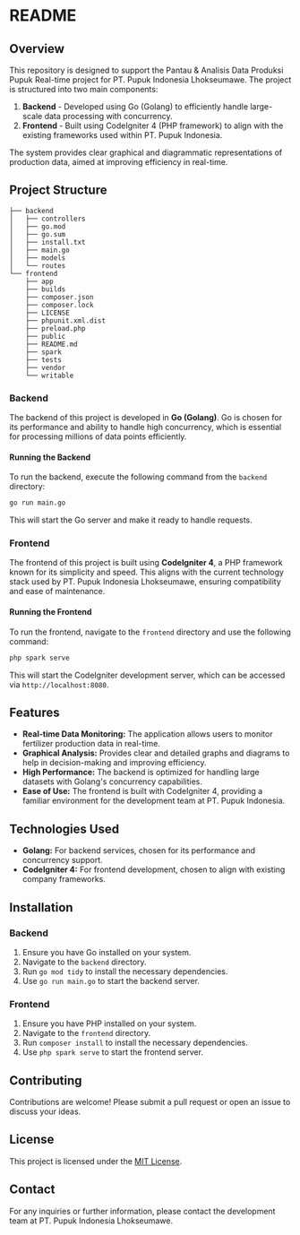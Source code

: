 # README

## Overview

This repository is designed to support the Pantau & Analisis Data Produksi Pupuk Real-time project for PT. Pupuk Indonesia Lhokseumawe. The project is structured into two main components:

1. **Backend** - Developed using Go (Golang) to efficiently handle large-scale data processing with concurrency.
2. **Frontend** - Built using CodeIgniter 4 (PHP framework) to align with the existing frameworks used within PT. Pupuk Indonesia.

The system provides clear graphical and diagrammatic representations of production data, aimed at improving efficiency in real-time.

## Project Structure

```
├── backend
│   ├── controllers
│   ├── go.mod
│   ├── go.sum
│   ├── install.txt
│   ├── main.go
│   ├── models
│   └── routes
└── frontend
    ├── app
    ├── builds
    ├── composer.json
    ├── composer.lock
    ├── LICENSE
    ├── phpunit.xml.dist
    ├── preload.php
    ├── public
    ├── README.md
    ├── spark
    ├── tests
    ├── vendor
    └── writable
```

### Backend

The backend of this project is developed in **Go (Golang)**. Go is chosen for its performance and ability to handle high concurrency, which is essential for processing millions of data points efficiently.

#### Running the Backend

To run the backend, execute the following command from the `backend` directory:

```bash
go run main.go
```

This will start the Go server and make it ready to handle requests.

### Frontend

The frontend of this project is built using **CodeIgniter 4**, a PHP framework known for its simplicity and speed. This aligns with the current technology stack used by PT. Pupuk Indonesia Lhokseumawe, ensuring compatibility and ease of maintenance.

#### Running the Frontend

To run the frontend, navigate to the `frontend` directory and use the following command:

```bash
php spark serve
```

This will start the CodeIgniter development server, which can be accessed via `http://localhost:8080`.

## Features

- **Real-time Data Monitoring:** The application allows users to monitor fertilizer production data in real-time.
- **Graphical Analysis:** Provides clear and detailed graphs and diagrams to help in decision-making and improving efficiency.
- **High Performance:** The backend is optimized for handling large datasets with Golang's concurrency capabilities.
- **Ease of Use:** The frontend is built with CodeIgniter 4, providing a familiar environment for the development team at PT. Pupuk Indonesia.

## Technologies Used

- **Golang:** For backend services, chosen for its performance and concurrency support.
- **CodeIgniter 4:** For frontend development, chosen to align with existing company frameworks.

## Installation

### Backend

1. Ensure you have Go installed on your system.
2. Navigate to the `backend` directory.
3. Run `go mod tidy` to install the necessary dependencies.
4. Use `go run main.go` to start the backend server.

### Frontend

1. Ensure you have PHP installed on your system.
2. Navigate to the `frontend` directory.
3. Run `composer install` to install the necessary dependencies.
4. Use `php spark serve` to start the frontend server.

## Contributing

Contributions are welcome! Please submit a pull request or open an issue to discuss your ideas.

## License

This project is licensed under the [MIT License](LICENSE).

## Contact

For any inquiries or further information, please contact the development team at PT. Pupuk Indonesia Lhokseumawe.
